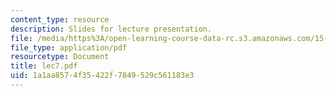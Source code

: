 ```yaml
---
content_type: resource
description: Slides for lecture presentation.
file: /media/https%3A/open-learning-course-data-rc.s3.amazonaws.com/15-511-financial-accounting-summer-2004/1a1aa8574f35422f7849529c561183e3_lec7.pdf
file_type: application/pdf
resourcetype: Document
title: lec7.pdf
uid: 1a1aa857-4f35-422f-7849-529c561183e3
---
```

